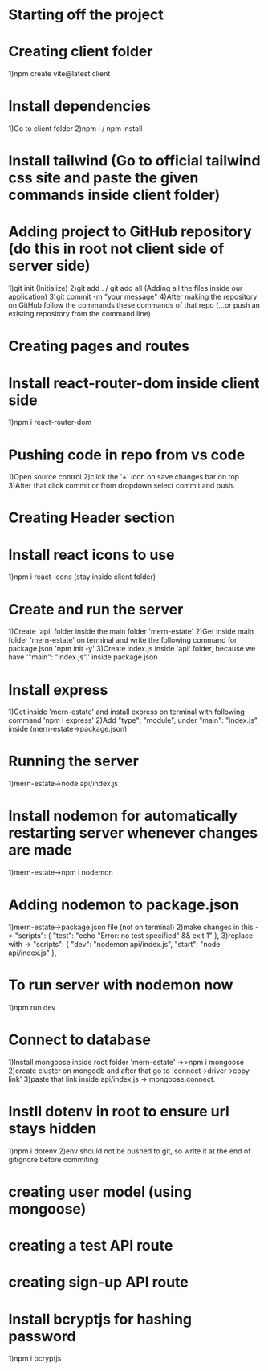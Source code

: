 # Starting off the project

# Creating client folder
1)npm create vite@latest client

# Install dependencies
1)Go to client folder 
2)npm i / npm install

# Install tailwind (Go to official tailwind css site and paste the given commands inside client folder)

# Adding project to GitHub repository (do this in root not client side of server side)
1)git init (Initialize)
2)git add . / git add all (Adding all the files inside our application)
3)git commit -m "your message"
4)After making the repository on GitHub follow the commands these commands of that repo 
(…or push an existing repository from the command line)


# Creating pages and routes

# Install react-router-dom inside client side
1)npm i react-router-dom

# Pushing code in repo from vs code
1)Open source control
2)click the '+' icon on save changes bar on top
3)After that click commit or from dropdown select commit and push.

# Creating Header section

# Install react icons to use 
1)npm i react-icons (stay inside client folder)

# Create and run the server
1)Create 'api' folder inside the main folder 'mern-estate'
2)Get inside main folder 'mern-estate' on terminal and write the following command for package.json 'npm init -y'
3)Create index.js inside 'api' folder, because we have '"main": "index.js",' inside package.json

# Install express
1)Get inside 'mern-estate' and install express on terminal with following command 'npm i express'
2)Add "type": "module", under "main": "index.js", inside (mern-estate->package.json)

# Running the server
1)mern-estate->node api/index.js

# Install nodemon for automatically restarting server whenever changes are made
1)mern-estate->npm i nodemon 

# Adding nodemon to package.json
1)mern-estate->package.json file (not on terminal)
2)make changes in this -> "scripts": {
    "test": "echo \"Error: no test specified\" && exit 1"
  },
3)replace with -> "scripts": {
    "dev": "nodemon api/index.js",
    "start": "node api/index.js"
  },

# To run server with nodemon now
1)npm run dev

# Connect to database
1)Install mongoose inside root folder 'mern-estate' ->>npm i mongoose
2)create cluster on mongodb and after that go to 'connect->driver->copy link' 
3)paste that link inside api/index.js -> mongoose.connect.

# Instll dotenv in root to ensure url stays hidden
1)npm i dotenv
2)env should not be pushed to git, so write it at the end of gitignore before commiting.

# creating user model (using mongoose)

# creating a test API route

# creating sign-up API route

# Install bcryptjs for hashing password
1)npm i bcryptjs

